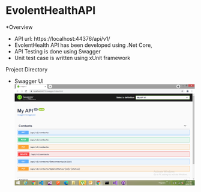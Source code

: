 # EvolentHealthAPI

*Overview
- API url: https://localhost:44376/api/v1/
- EvolentHealth API has been developed using .Net Core, 
- API Testing is done using Swagger
- Unit test case is written using xUnit framework

Project Directory
* Swagger UI
![Alt text](images\swagger_main.png "swaggermain")



   



 
